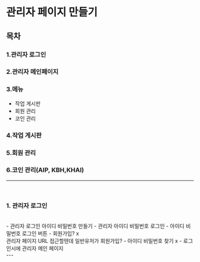 # 관리자 페이지 만들기

## 목차
### 1.관리자 로그인
### 2.관리자 메인페이지
### 3.메뉴
  - 작업 게시판
  - 회원 관리
  - 코인 관리
### 4.작업 게시판
### 5.회원 관리
### 6.코인 관리(AIP, KBH,KHAI)
---
<br/>

### 1. 관리자 로그인

<br/>
  - 관리자 로그인 아이디 비밀번호 만들기
  - 관리자 아이디 비밀번호 로그인
  - 아이디 비밀번호 로그인 버튼
  - 회원가입? x <br>    관리자 페이지 URL 접근할텐데 일반유저가 회원가입?
  - 아이디 비밀번호 찾기 x
  - 로그인시에 관리자 메인 페이지
<br/>
---
<br/>
